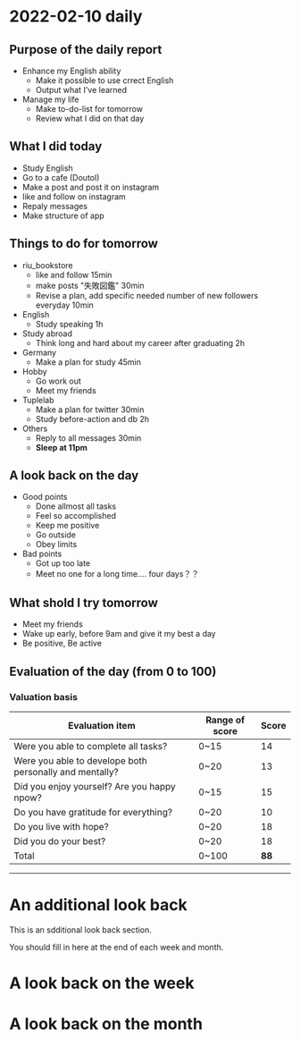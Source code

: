 # 2022-02-10 daily 

## Purpose of the daily report
- Enhance my English ability
  - Make it possible to use crrect English
  - Output what I've learned
- Manage my life
  - Make to-do-list for tomorrow
  - Review what I did on that day

## What I did today
- Study English
- Go to a cafe (Doutol)
- Make a post and post it on instagram
- like and follow on instagram
- Repaly messages
- Make structure of app
## Things to do for tomorrow
- riu_bookstore
  - like and follow 15min
  - make posts "失敗図鑑" 30min
  - Revise a plan, add specific needed number of new followers everyday 10min
- English
  - Study speaking 1h
- Study abroad
  - Think long and hard about my career after graduating 2h
- Germany
  - Make a plan for study 45min
- Hobby
  - Go work out
  - Meet my friends
- Tuplelab
  - Make a plan for twitter 30min
  - Study before-action and db 2h
- Others
  - Reply to all messages 30min
  - **Sleep at 11pm**
## A look back on the day
- Good points
  - Done allmost all tasks
  - Feel so accomplished
  - Keep me positive
  - Go outside
  - Obey limits
- Bad points
  - Got up too late
  - Meet no one for a long time.... four days？？

## What shold I try tomorrow
- Meet my friends 
- Wake up early, before 9am and give it my best a day
- Be positive, Be active
## Evaluation of the day (from 0 to 100)
### Valuation basis
|Evaluation item|Range of score|Score|
|---------------|--------------|-----|
|Were you able to complete all tasks?|0~15|14|
|Were you able to develope both personally and mentally?|0~20|13|
|Did you enjoy yourself? Are you happy npow?|0~15|15|
|Do you have gratitude for everything?|0~20|10|
|Do you live with hope?|0~20|18|
|Did you do your best?|0~20|18|
|Total|0~100|**88**|

---
# An additional look back 
This is an sdditional look back section.

You should fill in here at the end of each week and month.

# A look back on the week

# A look back on the month

